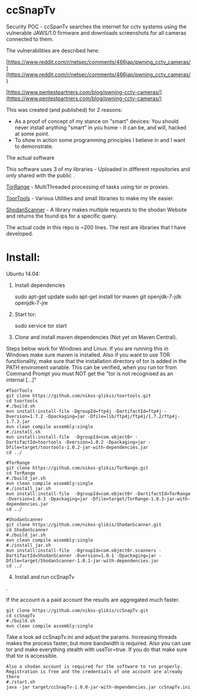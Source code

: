 ccSnapTv
========

Security POC - ccSpanTv searches the internet for cctv systems using the vulnerable JAWS/1.0 firmware and downloads screenshots for all cameras connected to them.

The vulnerabilities are described here: 

[https://www.reddit.com/r/netsec/comments/466jap/pwning_cctv_cameras/](https://www.reddit.com/r/netsec/comments/466jap/pwning_cctv_cameras/)

[https://www.pentestpartners.com/blog/pwning-cctv-cameras/](https://www.pentestpartners.com/blog/pwning-cctv-cameras/)

This was created (and published) for 2 reasons:

- As a proof of concept of my stance on "smart" devices: You should never install anything "smart" in you home - It can be, and will, hacked at some point.
- To show in action some programming principles I believe in and I want to demonstrate.

The actual software

This software uses 3 of my libraries - Uploaded in different repositories and only shared with the public .

[TorRange](https://github.com/nikos-glikis/TorRange) - MultiThreaded processing of tasks using tor or proxies.

[ToorTools](https://github.com/nikos-glikis/toortools) - Various Utilities and small libraries to make my life easier.

[ShodanScanner](#) - A library makes multiple requests to the shodan Website and returns the found ips for a specific query.

The actual code in this repo is ~200 lines. The rest are libraries that I have developed.

Install:
========

Ubuntu 14.04:

1) Install dependencies 
    
    sudo apt-get update
    sudo apt-get install tor maven git openjdk-7-jdk openjdk-7-jre
    
2) Start tor:
    
    sudo service tor start
    
3) Clone and install maven dependencies (Not yet on Maven Central).

Steps below work for Windows and Linux. If you are running this in Windows make sure maven is installed. Also if you want to use TOR functionality, make sure that
the installation directory of tor is added in the PATH enviroment variable. This can be verified, when you run tor from Command Prompt you must NOT get the "tor is not recognised as an internal [...]"


    #ToorTools
    git clone https://github.com/nikos-glikis/toortools.git
    cd toortools
    #./build.sh
    mvn install:install-file -DgroupId=ftp4j -DartifactId=ftp4j -Dversion=1.7.2 -Dpackaging=jar -Dfile=lib/ftp4j/ftp4j/1.7.2/ftp4j-1.7.2.jar
    mvn clean compile assembly:single
    #./install.sh
    mvn install:install-file  -DgroupId=com.object0r -DartifactId=toortools -Dversion=1.0.2 -Dpackaging=jar -Dfile=target/toortools-1.0.2-jar-with-dependencies.jar
    cd ../
     
    #TorRange
    git clone https://github.com/nikos-glikis/TorRange.git
    cd TorRange
    #./build_jar.sh
    mvn clean compile assembly:single
    #./install_jar.sh
    mvn install:install-file  -DgroupId=com.object0r -DartifactId=TorRange -Dversion=1.0.3 -Dpackaging=jar -Dfile=target/TorRange-1.0.3-jar-with-dependencies.jar
    cd ../
   
    #ShodanScanner
    git clone https://github.com/nikos-glikis/ShodanScanner.git
    cd ShodanScanner
    #./build_jar.sh
    mvn clean compile assembly:single
    #./install_jar.sh
    mvn install:install-file  -DgroupId=com.object0r.scanners -DartifactId=ShodanScanner -Dversion=1.0.1 -Dpackaging=jar -Dfile=target/ShodanScanner-1.0.1-jar-with-dependencies.jar
    cd ../
    
4) Install and run ccSnapTv

.

If the account is a paid account the results are aggregated much faster.

    git clone https://github.com/nikos-glikis/ccSnapTv.git
    cd ccSnapTv
    #./build.sh
    mvn clean compile assembly:single
    
Take a look ad ccSnapTv.ini and adjust the params. Increasing threads makes the process faster, but more bandwidth is required.
Also you can use tor and make everything stealth with useTor=true. If you do that make sure that tor is accessible.
    
    Also a shodan account is required for the software to run properly. Registration is free and the credentials of one account are already there
    #./start.sh
    java -jar target/ccSnapTv-1.0.0-jar-with-dependencies.jar ccSnapTv.ini
    